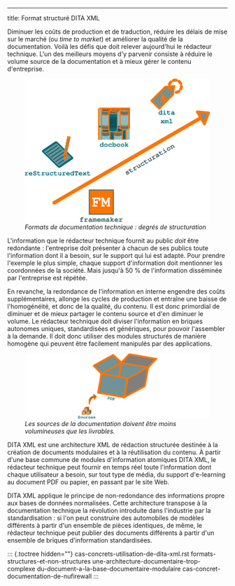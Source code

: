 ---
title: Format structuré DITA XML

Diminuer les coûts de production et de traduction, réduire les délais de
mise sur le marché (ou *time to market*) et améliorer la qualité de la
documentation. Voilà les défis que doit relever aujourd\'hui le
rédacteur technique. L\'un des meilleurs moyens d\'y parvenir consiste à
réduire le volume source de la documentation et à mieux gérer le contenu
d\'entreprise.

<figure>
<img src="graphics/degre-structuration.svg"
alt="graphics/degre-structuration.svg" />
<figcaption><em>Formats de documentation technique : degrés de
structuration</em></figcaption>
</figure>

L\'information que le rédacteur technique fournit au public *doit* être
redondante : l\'entreprise doit présenter à chacun de ses publics toute
l\'information dont il a besoin, sur le support qui lui est adapté. Pour
prendre l\'exemple le plus simple, chaque support d\'information doit
mentionner les coordonnées de la société. Mais jusqu\'à 50 % de
l\'information disséminée par l\'entreprise est répétée.

En revanche, la redondance de l\'information en interne engendre des
coûts supplémentaires, allonge les cycles de production et entraîne une
baisse de l\'homogénéité, et donc de la qualité, du contenu. Il est donc
primordial de diminuer et de mieux partager le contenu source et d\'en
diminuer le volume. Le rédacteur technique doit diviser l\'information
en briques autonomes uniques, standardisées et génériques, pour pouvoir
l\'assembler à la demande. Il doit donc utiliser des modules structurés
de manière homogène qui peuvent être facilement manipulés par des
applications.

<figure>
<img src="graphics/non-redondance.svg"
alt="graphics/non-redondance.svg" />
<figcaption><em>Les sources de la documentation doivent être moins
volumineuses que les livrables.</em></figcaption>
</figure>

DITA XML est une architecture XML de rédaction structurée destinée à la
création de documents modulaires et à la réutilisation du contenu. À
partir d\'une base commune de modules d\'information atomiques DITA XML,
le rédacteur technique peut fournir en temps réel toute l\'information
dont chaque utilisateur a besoin, sur tout type de média, du support
d\'e-learning au document PDF ou papier, en passant par le site Web.

DITA XML applique le principe de non-redondance des informations propre
aux bases de données normalisées. Cette architecture transpose à la
documentation technique la révolution introduite dans l\'industrie par
la standardisation : si l\'on peut construire des automobiles de modèles
différents à partir d\'un ensemble de pièces identiques, de même, le
rédacteur technique peut publier des documents différents à partir d\'un
ensemble de briques d\'information standardisées.

::: {.toctree hidden=""}
cas-concrets-utilisation-de-dita-xml.rst
formats-structures-et-non-structures
une-architecture-documentaire-trop-complexe
du-document-a-la-base-documentaire-modulaire
cas-concret-documentation-de-nufirewall
:::
